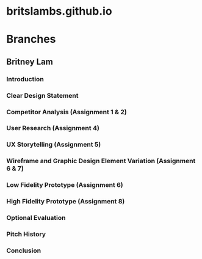 # britslambs.github.io
# Branches 
## Britney Lam 

### Introduction

### Clear Design Statement

### Competitor Analysis (Assignment 1 & 2)

### User Research (Assignment 4)

### UX Storytelling (Assignment 5) 

### Wireframe and Graphic Design Element Variation (Assignment 6 & 7)

### Low Fidelity Prototype (Assignment 6) 

### High Fidelity Prototype (Assignment 8)

### Optional Evaluation

### Pitch History 

### Conclusion 
